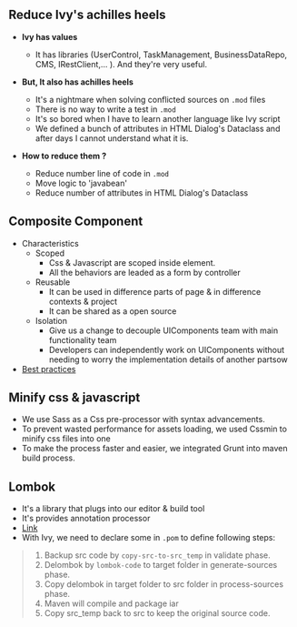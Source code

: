 ## Reduce Ivy's achilles heels 
 * **Ivy has values**
	* It has libraries (UserControl, TaskManagement, BusinessDataRepo, CMS, IRestClient,... ). And they're very useful.
    
 * **But, It also has achilles heels**
	* It's a nightmare when solving conflicted sources on `.mod` files
	* There is no way to write a test in `.mod`
	* It's so bored when I have to learn another language like Ivy script
	* We defined a bunch of attributes in HTML Dialog's Dataclass and after days I cannot understand what it is.
    
 * **How to reduce them ?**
	* Reduce number line of code in `.mod`
	* Move logic to 'javabean'
	* Reduce number of attributes in HTML Dialog's Dataclass
    
## Composite Component
 * Characteristics
 	* Scoped
		+ Css & Javascript are scoped inside element.
		+ All the behaviors are leaded as a form by controller
	* Reusable
		+ It can be used in difference parts of page & in difference contexts & project
		+ It can be shared as a open source
	* Isolation
		+ Give us a change to decouple UIComponents team with main functionality team
		+ Developers can independently work on UIComponents without needing to worry the implementation details of another partsow 
 * [ Best practices  ](https://www.ibm.com/developerworks/library/j-jsf2fu0111/)

## Minify css & javascript
 * We use Sass as a Css pre-processor with syntax advancements.
 * To prevent wasted performance for assets loading, we used Cssmin to minify css files into one
 * To make the process faster and easier, we integrated Grunt into maven build process.
 
## Lombok
 * It's a library that plugs into our editor & build tool
 * It's provides annotation processor
 * [ Link  ](https://projectlombok.org/)
 * With Ivy, we need to declare some in `.pom` to define following steps:
 >1. Backup src code by `copy-src-to-src_temp` in validate phase.
 >2. Delombok by `lombok-code` to target folder in generate-sources phase.
 >3. Copy delombok in target folder to src folder in process-sources phase.
 >4. Maven will compile and package iar
 >5. Copy src_temp back to src to keep the original source code.